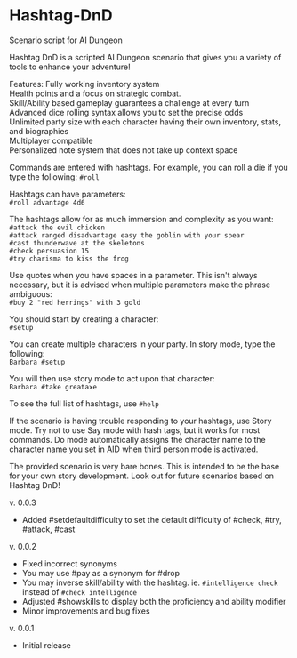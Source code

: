 # Hashtag-DnD
 Scenario script for AI Dungeon

Hashtag DnD is a scripted AI Dungeon scenario that gives you a variety of tools to enhance your adventure!

Features:
Fully working inventory system<br>
Health points and a focus on strategic combat.<br>
Skill/Ability based gameplay guarantees a challenge at every turn<br>
Advanced dice rolling syntax allows you to set the precise odds<br>
Unlimited party size with each character having their own inventory, stats, and biographies<br>
Multiplayer compatible<br>
Personalized note system that does not take up context space<br>

Commands are entered with hashtags. For example, you can roll a die if you type the following:
`#roll`<br>

Hashtags can have parameters:<br>
`#roll advantage 4d6`<br>

The hashtags allow for as much immersion and complexity as you want:<br>
`#attack the evil chicken`<br>
`#attack ranged disadvantage easy the goblin with your spear`<br>
`#cast thunderwave at the skeletons`<br>
`#check persuasion 15`<br>
`#try charisma to kiss the frog`<br>

Use quotes when you have spaces in a parameter. This isn't always necessary, but it is advised when multiple parameters make the phrase ambiguous:<br>
`#buy 2 "red herrings" with 3 gold`<br>

You should start by creating a character:<br>
`#setup`<br>

You can create multiple characters in your party. In story mode, type the following:<br>
`Barbara #setup`<br>

You will then use story mode to act upon that character:<br>
`Barbara #take greataxe`<br>

To see the full list of hashtags, use `#help`

If the scenario is having trouble responding to your hashtags, use Story mode. Try not to use Say mode with hash tags, but it works for most commands. Do mode automatically assigns the character name to the character name you set in AID when third person mode is activated.

The provided scenario is very bare bones. This is intended to be the base for your own story development. Look out for future scenarios based on Hashtag DnD!

v. 0.0.3
* Added #setdefaultdifficulty to set the default difficulty of #check, #try, #attack, #cast

v. 0.0.2
* Fixed incorrect synonyms
* You may use #pay as a synonym for #drop
* You may inverse skill/ability with the hashtag. ie. `#intelligence check` instead of `#check intelligence`
* Adjusted #showskills to display both the proficiency and ability modifier
* Minor improvements and bug fixes

v. 0.0.1
* Initial release
